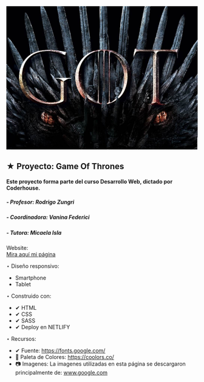 <img src="./img/Imagen-Readme.jpg">

 ## ★ Proyecto: Game Of Thrones
 ####  Este proyecto forma parte del curso Desarrollo Web, dictado por Coderhouse.

 #####   - Profesor: Rodrigo Zungri
 #####   - Coordinadora: Vanina Federici 
 #####   - Tutora: Micaela Isla

 Website:  
[Mira aquí mi página](https://gameof-thrones.netlify.app/) 

 ⋆ Diseño responsivo:
   - Smartphone
   - Tablet

 ⋆ Construido con:
   - ✔ HTML
   - ✔ CSS
   - ✔ SASS
   - ✔ Deploy en NETLIFY


 ⋆ Recursos:
   - ✔  Fuente: https://fonts.google.com/
   - 🎨 Paleta de Colores: https://coolors.co/ 
   - 📷 Imagenes: La imagenes utilizadas en esta página se descargaron principalmente de: www.google.com


  
